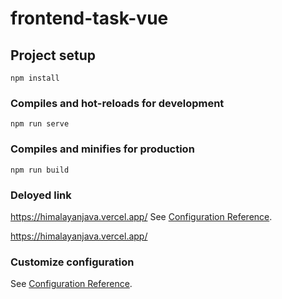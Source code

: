 # frontend-task-vue

## Project setup
```
npm install
```

### Compiles and hot-reloads for development
```
npm run serve
```

### Compiles and minifies for production
```
npm run build
```
### Deloyed link
 https://himalayanjava.vercel.app/
See [Configuration Reference]( ).

 https://himalayanjava.vercel.app/
### Customize configuration
See [Configuration Reference](https://cli.vuejs.org/config/).
